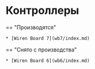 # Контроллеры

== "Производятся"

    * [Wiren Board 7](wb7/index.md)

== "Снято с производства"

    * [Wiren Board 6](wb6/index.md)
